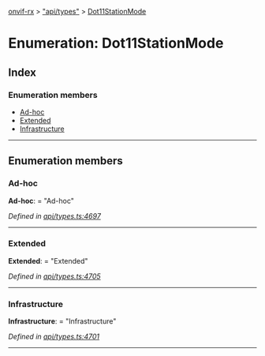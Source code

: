 [onvif-rx](../README.md) > ["api/types"](../modules/_api_types_.md) > [Dot11StationMode](../enums/_api_types_.dot11stationmode.md)

# Enumeration: Dot11StationMode

## Index

### Enumeration members

* [Ad-hoc](_api_types_.dot11stationmode.md#ad_hoc)
* [Extended](_api_types_.dot11stationmode.md#extended)
* [Infrastructure](_api_types_.dot11stationmode.md#infrastructure)

---

## Enumeration members

<a id="ad_hoc"></a>

###  Ad-hoc

**Ad-hoc**:  = "Ad-hoc"

*Defined in [api/types.ts:4697](https://github.com/patrickmichalina/onvif-rx/blob/3ab1739/src/api/types.ts#L4697)*

___
<a id="extended"></a>

###  Extended

**Extended**:  = "Extended"

*Defined in [api/types.ts:4705](https://github.com/patrickmichalina/onvif-rx/blob/3ab1739/src/api/types.ts#L4705)*

___
<a id="infrastructure"></a>

###  Infrastructure

**Infrastructure**:  = "Infrastructure"

*Defined in [api/types.ts:4701](https://github.com/patrickmichalina/onvif-rx/blob/3ab1739/src/api/types.ts#L4701)*

___

